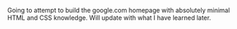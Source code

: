 Going to attempt to build the google.com homepage with absolutely minimal HTML and CSS knowledge. Will update with what I have learned later.
